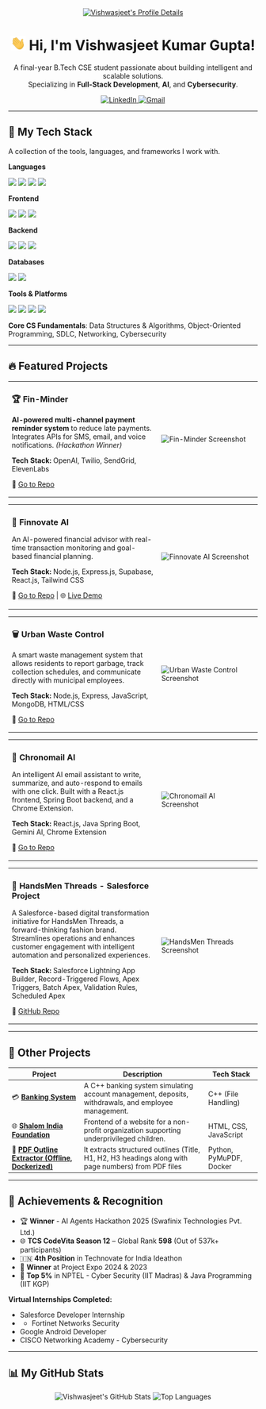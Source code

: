 <div align="center">
<a href="https://github.com/vishwas7782">
<img src="https://github-profile-summary-cards.vercel.app/api/cards/profile-details?username=vishwas7782&theme=dracula" alt="Vishwasjeet's Profile Details" />
</a>
</div>

<h1 align="center">
<img src="https://raw.githubusercontent.com/ABSphreak/ABSphreak/master/gifs/Hi.gif" width="30px" />
Hi, I'm Vishwasjeet Kumar Gupta!
</h1>

<p align="center">
A final-year B.Tech CSE student passionate about building intelligent and scalable solutions. <br />
Specializing in <b>Full-Stack Development</b>, <b>AI</b>, and <b>Cybersecurity</b>.
</p>

<p align="center">
<a href="https://www.linkedin.com/in/vishwasjeet-kumar-gupta-62814018a/" target="_blank">
<img src="https://img.shields.io/badge/LinkedIn-0077B5?style=for-the-badge&logo=linkedin&logoColor=white" alt="LinkedIn"/>
</a>
<a href="mailto:vishwas7782@gmail.com">
<img src="https://img.shields.io/badge/Gmail-D14836?style=for-the-badge&logo=gmail&logoColor=white" alt="Gmail"/>
</a>
</p>

---

## 🚀 My Tech Stack
A collection of the tools, languages, and frameworks I work with.

**Languages**  
<p>
<img src="https://img.shields.io/badge/Java-ED8B00?style=for-the-badge&logo=openjdk&logoColor=white" />
<img src="https://img.shields.io/badge/C++-00599C?style=for-the-badge&logo=cplusplus&logoColor=white" />
<img src="https://img.shields.io/badge/JavaScript-F7DF1E?style=for-the-badge&logo=javascript&logoColor=black" />
<img src="https://img.shields.io/badge/Python-3776AB?style=for-the-badge&logo=python&logoColor=white" />
</p>

**Frontend**  
<p>
  <img src="https://img.shields.io/badge/React-20232A?style=for-the-badge&logo=react&logoColor=61DAFB" />
  <img src="https://img.shields.io/badge/Tailwind_CSS-38B2AC?style=for-the-badge&logo=tailwind-css&logoColor=white" />
  <img src="https://img.shields.io/badge/Angular-DD0031?style=for-the-badge&logo=angular&logoColor=white" />
</p>

**Backend**  
<p>
<img src="https://img.shields.io/badge/Node.js-339933?style=for-the-badge&logo=nodedotjs&logoColor=white" />
<img src="https://img.shields.io/badge/Express.js-000000?style=for-the-badge&logo=express&logoColor=white" />
  <img src="https://img.shields.io/badge/Spring_Boot-6DB33F?style=for-the-badge&logo=spring-boot&logoColor=white" />
</p>

**Databases**  
<p>
<img src="https://img.shields.io/badge/MongoDB-47A248?style=for-the-badge&logo=mongodb&logoColor=white" />
<img src="https://img.shields.io/badge/SQL-025E8C?style=for-the-badge&logo=postgresql&logoColor=white" />
</p>

**Tools & Platforms**  
<p>
<img src="https://img.shields.io/badge/Git-F05032?style=for-the-badge&logo=git&logoColor=white" />
<img src="https://img.shields.io/badge/Docker-2496ED?style=for-the-badge&logo=docker&logoColor=white" />
<img src="https://img.shields.io/badge/Linux-FCC624?style=for-the-badge&logo=linux&logoColor=black" />
<img src="https://img.shields.io/badge/VS_Code-007ACC?style=for-the-badge&logo=visual-studio-code&logoColor=white" />
</p>

**Core CS Fundamentals**: Data Structures & Algorithms, Object-Oriented Programming, SDLC, Networking, Cybersecurity

---

## 🔥 Featured Projects

<table>
<tr>
<td width="60%">
<h3>🏆 Fin-Minder</h3>
<p><b>AI-powered multi-channel payment reminder system</b> to reduce late payments. Integrates APIs for SMS, email, and voice notifications. <i>(Hackathon Winner)</i></p>
<p><b>Tech Stack:</b> OpenAI, Twilio, SendGrid, ElevenLabs</p>
<p>🔗 <a href="https://github.com/vishwas7782/Fin-Minder">Go to Repo</a></p>
</td>
<td width="40%">
<img src="https://github.com/vishwas7782/vk2/blob/main/Project%20Screenshots/finminder_home.png" alt="Fin-Minder Screenshot" />
</td>
</tr>
</table>

<table>
<tr>
<td width="60%">
<h3>💸 Finnovate AI</h3>
<p>An AI-powered financial advisor with real-time transaction monitoring and goal-based financial planning.</p>
<p><b>Tech Stack:</b> Node.js, Express.js, Supabase, React.js, Tailwind CSS </p>
<p>🔗 <a href="https://github.com/vishwas7782/finnovate-ai">Go to Repo</a> | 🌐 <a href="https://finnovate-ai-lac.vercel.app/">Live Demo</a></p>
</td>
<td width="40%">
<img src="https://github.com/vishwas7782/vk2/blob/main/Project%20Screenshots/finnovateai_home.png" alt="Finnovate AI Screenshot" />
</td>
</tr>
</table>

<table>
<tr>
<td width="60%">
<h3>🗑️ Urban Waste Control</h3>
<p>A smart waste management system that allows residents to report garbage, track collection schedules, and communicate directly with municipal employees.</p>
<p><b>Tech Stack:</b> Node.js, Express, JavaScript, MongoDB, HTML/CSS </p>
<p>🔗 <a href="https://github.com/vishwas7782/urban-waste-control">Go to Repo</a></p>
</td>
<td width="40%">
<img src="https://github.com/vishwas7782/vk2/blob/main/Project%20Screenshots/urbanwaste_home2.jpeg" alt="Urban Waste Control Screenshot" />
</td>
</tr>
</table>

<table>
<tr>
<td width="60%">
<h3>🤖 Chronomail AI</h3>
<p>An intelligent AI email assistant to write, summarize, and auto-respond to emails with one click. Built with a React.js frontend, Spring Boot backend, and a Chrome Extension.</p>
<p><b>Tech Stack:</b> React.js, Java Spring Boot, Gemini AI, Chrome Extension</p>
<p>🔗 <a href="https://github.com/vishwas7782/ChronoMailAI">Go to Repo</a></p>
</td>
<td width="40%">
<img src="https://github.com/vishwas7782/vk2/blob/main/Project%20Screenshots/chronomailai_ss.png" alt="Chronomail AI Screenshot" />
</td>
</tr>
</table>

<table>
<tr>
<td width="60%">
<h3>🧵 HandsMen Threads - Salesforce Project</h3>
<p>A Salesforce-based digital transformation initiative for HandsMen Threads, a forward-thinking fashion brand. Streamlines operations and enhances customer engagement with intelligent automation and personalized experiences.</p>
<p><b>Tech Stack:</b> Salesforce Lightning App Builder, Record-Triggered Flows, Apex Triggers, Batch Apex, Validation Rules, Scheduled Apex</p>
<p>🔗 <a href="https://github.com/vishwas7782/HandsMen-Threads">GitHub Repo</a></p>
</td>
<td width="40%">
<img src="https://github.com/vishwas7782/vk2/blob/main/Project%20Screenshots/handsmen_customer.png" alt="HandsMen Threads Screenshot" />
</td>
</tr>
</table>

---


## 📌 Other Projects


| Project | Description | Tech Stack |
|---------|-------------|------------|
| 💳 **[Banking System](https://github.com/vishwas7782/Banking_System)** | A C++ banking system simulating account management, deposits, withdrawals, and employee management. | C++ (File Handling) |
| 🌐 **[Shalom India Foundation](https://github.com/vishwas7782/sif-org)** | Frontend of a website for a non-profit organization supporting underprivileged children. | HTML, CSS, JavaScript |
| 📑 **[PDF Outline Extractor (Offline, Dockerized)](https://github.com/vishwas7782/pdf-outline-extractor)** | It extracts structured outlines (Title, H1, H2, H3 headings along with page numbers) from PDF files | Python, PyMuPDF, Docker |

---

## 🏅 Achievements & Recognition

- 🏆 **Winner** - AI Agents Hackathon 2025 (Swafinix Technologies Pvt. Ltd.)
- 🌐 **TCS CodeVita Season 12** – Global Rank **598** (Out of 537k+ participants)
- 🇮🇳 **4th Position** in Technovate for India Ideathon
- 🥇 **Winner** at Project Expo 2024 & 2023
- 📜 **Top 5%** in NPTEL - Cyber Security (IIT Madras) & Java Programming (IIT KGP)

**Virtual Internships Completed:**
- Salesforce Developer Internship
- - Fortinet Networks Security
- Google Android Developer
- CISCO Networking Academy - Cybersecurity

---

## 📊 My GitHub Stats

<p align="center">
<img src="https://github-readme-stats.vercel.app/api?username=vishwas7782&show_icons=true&theme=dracula&hide_title=true&count_private=true&include_all_commits=true" alt="Vishwasjeet's GitHub Stats" />
<!-- <img src="https://github-readme-stats.vercel.app/api/top-langs/?username=vishwas7782&layout=compact&theme=dracula&hide_title=true" alt="Top Languages" /> -->
<img src="https://github-readme-stats.vercel.app/api/top-langs?username=vishwas7782&layout=compact&theme=dracula&hide_title=true&exclude_repo=handsmen-threads-salesforce" alt="Top Languages" />
</p>
